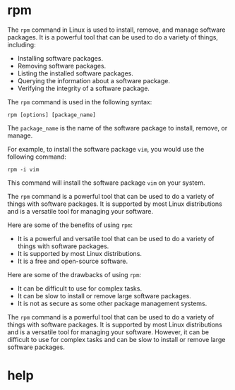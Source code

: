 # rpm

The `rpm` command in Linux is used to install, remove, and manage software packages. It is a powerful tool that can be used to do a variety of things, including:

* Installing software packages.
* Removing software packages.
* Listing the installed software packages.
* Querying the information about a software package.
* Verifying the integrity of a software package.

The `rpm` command is used in the following syntax:

```
rpm [options] [package_name]
```

The `package_name` is the name of the software package to install, remove, or manage.

For example, to install the software package `vim`, you would use the following command:

```
rpm -i vim
```

This command will install the software package `vim` on your system.

The `rpm` command is a powerful tool that can be used to do a variety of things with software packages. It is supported by most Linux distributions and is a versatile tool for managing your software.

Here are some of the benefits of using `rpm`:

* It is a powerful and versatile tool that can be used to do a variety of things with software packages.
* It is supported by most Linux distributions.
* It is a free and open-source software.

Here are some of the drawbacks of using `rpm`:

* It can be difficult to use for complex tasks.
* It can be slow to install or remove large software packages.
* It is not as secure as some other package management systems.

The `rpm` command is a powerful tool that can be used to do a variety of things with software packages. It is supported by most Linux distributions and is a versatile tool for managing your software. However, it can be difficult to use for complex tasks and can be slow to install or remove large software packages.



# help 

```

```
